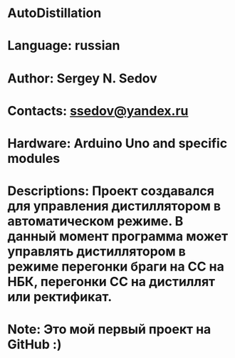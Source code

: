 # AutoDistillation
# Language: russian
# Author: Sergey N. Sedov
# Contacts: ssedov@yandex.ru
# Hardware: Arduino Uno and specific modules
# Descriptions: Проект создавался для управления дистиллятором в автоматическом режиме. В данный момент программа может управлять дистиллятором в режиме перегонки браги на СС на НБК, перегонки СС на дистиллят или ректификат.
# Note: Это мой первый проект на GitHub :)
